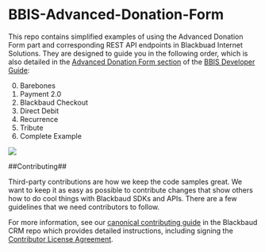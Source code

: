 BBIS-Advanced-Donation-Form
===========================

This repo contains simplified examples of using the Advanced Donation Form part and corresponding REST API endpoints in Blackbuad Internet Solutions.  They are designed to guide you in the following order, which is also detailed in the [Advanced Donation Form section](http://developer.blackbaud.com/bbis/guide/advanced-donation-form/) of the [BBIS Developer Guide](http://developer.blackbaud.com/bbis/guide/):

0. Barebones
0. Payment 2.0
0. Blackbaud Checkout
0. Direct Debit
0. Recurrence
0. Tribute
0. Complete Example

![](https://github.com/blackbaud-community/Blackbaud-CRM/blob/gh-pages/images/BBIS-Advanced-Donation-Form-Complete.png)

##Contributing##

Third-party contributions are how we keep the code samples great. We want to keep it as easy as possible to contribute changes that show others how to do cool things with Blackbaud SDKs and APIs. There are a few guidelines that we need contributors to follow.

For more information, see our [canonical contributing guide](https://github.com/blackbaud-community/Blackbaud-CRM/blob/master/CONTRIBUTING.md) in the Blackbaud CRM repo which provides detailed instructions, including signing the [Contributor License Agreement](http://developer.blackbaud.com/cla).
